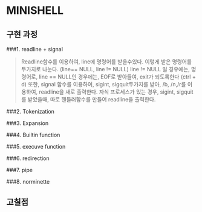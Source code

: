 # MINISHELL

## 구현 과정

###1. readline + signal
> Readline함수를 이용하여, line에 명령어를 받을수있다.
이렇게 받은 명령어를 두가지로 나눈다. (line== NULL, line != NULL)
line != NULL 일 경우에는, 명령어로, line == NULL인 경우에는, EOF로 받아들여, exit가 되도록한다 (ctrl + d)
또한, signal 함수를 이용하여, sigint, sigquit두가지를 받아, /b, /n,/r를 이용하여, readline을 새로 출력한다.
자식 프로세스가 있는 경우, sigint, sigquit를 받았을때, 따로 핸들러함수를 만들어 readline을 출력한다.

###2. Tokenization

###3. Expansion

###4. Builtin function

###5. execuve function

###6. redirection

###7. pipe

###8. norminette



## 고칠점


